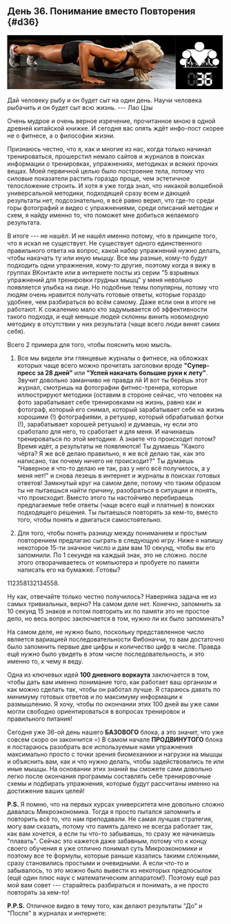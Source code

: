 ## День 36. Понимание вместо Повторения {#d36}

![](src/img/36.jpg)

Дай человеку рыбу и он будет сыт на один день. 
Научи человека рыбачить и он будет сыт всю жизнь. --- Лао Цзы

Очень мудрое и очень верное изречение, прочитанное мною в одной древней китайской книжке. И сегодня вас опять ждёт инфо-пост скорее не о фитнесе, а о философии жизни. 

Признаюсь честно, что я, как и многие из нас, когда только начинал тренироваться, прошерстил немало сайтов и журналов в поисках информации о тренировках, упражнениях, методиках и всяких прочих вещах. Моей первичной целью было построение тела, потому что силовые показатели растить гораздо проще, чем эстетичное телосложение строить. И хотя я уже тогда знал, что никакой волшебной универсальной методики, подходящей сразу всем и дающей результаты нет, подсознательно, я всё равно верил, что где-то среди горы фотографий и видео с упражнениями, среди описаний методик и схем, я найду именно то, что поможет мне добиться желаемого результата. 

В итоге --- не нашёл. И не нашёл именно потому, что в принципе того, что я искал не существует. Не существует одного единственного правильного ответа на вопрос, какой набор упражнений нужно делать, чтобы накачать ту или иную мышцу. Все мы разные, кому-то будут подходить одни упражнения, кому-то другие, поэтому когда я вижу в группах ВКонтакте или в интернете посты из серии "5 взрывных упражнений для тренировки грудных мышц" у меня невольно появляется улыбка на лице. Но подобные темы популярны, потому что людям очень нравится получать готовые ответы, которые гораздо удобнее, чем разбираться во всём самому. Даже если они в итоге не работают. К сожалению мало кто задумывается об эффективности такого подхода, и ещё меньше людей склонны винить новомодную методику в отсутствии у них результата (чаще всего люди винят самих себя). 

Всего 2 примера для того, чтобы пояснить мою мысль. 

1. Все мы видели эти глянцевые журналы о фитнесе, на обложках которых чаще всего можно прочитать заголовки вроде **"Супер-пресс за 28 дней"** или **"Успей накачать большие руки к лету"**. Звучит довольно заманчиво не правда лй И вот ты берёшь этот журнал, смотришь на фотографии фитнес-тренера, которые иллюстрируют методики (оставим в стороне сейчас, что человек на фото зарабатывает себе тренировками на жизнь, равно как и фотограф, который его снимал, который зарабатывает себе на жизнь хорошими (!) фотографиями, а ретушер, который обрабатывал фотки (!), зарабатывает хорошей ретушью) и думаешь, ну если это сработало для него, то сработает и для меня. И начинаешь тренироваться по этой методике. А знаете что происходит потом? Время идёт, а результаты не появляются! Ты думаешь "Какого чёрта? Я же всё делаю правильно, я же всё делаю так, как это написано, так почему ничего не происходит?" Ты думаешь "Наверное я что-то делаю не так, раз у него всё получилось, а у меня нет!" и снова лезешь в интернет и журналы в поисках готовых ответов! Замкнутый круг на самом деле, потому что таким образом ты не пытаешься найти причину, разобраться в ситуации и понять, что происходит. Вместо этого ты настойчиво перебираешь предлагаемые тебе ответы (чаще всего ещё и платные) в поисках подходящего решения. Ты пытаешься повторять за кем-то, вместо того, чтобы понять и двигаться самостоятельно. 

2. Для того, чтобы понять разницу между пониманием и простым повторением предлагаю сыграть в следующую игру. Ниже я напишу некоторое 15-ти значное число и дам вам 10 секунд, чтобы вы его запомнили. По 1 секунде на каждый знак, это не сложно. после этого отворачиваетесь от компьютера и пробуете по памяти написать его на бумажке. Готовы? 

112358132134558. 

Ну как, отвечайте только честно получилось? Наверняка задача не из самых тривиальных, верно? На самом деле нет. Конечно, запомнить за 10 секунд 15 знаков и потом повторить их по памяти это не простое дело, но весь вопрос заключается в том, нужно ли их было запоминать? 

На самом деле, не нужно было, поскольку представленное число является вариацией последовательности Фибоначчи, то вам достаточно было запомнить первые две цифры и количество цифр в числе. Правда ещё нужно было увидеть в этом числе последовательность, и это именно то, к чему я веду. 

Одна из ключевых идей **100 дневного воркаута** заключается в том, чтобы дать вам именно понимание того, как работает ваш организм и как можно сделать так, чтобы он работал лучше. Я стараюсь давать по минимуму готовых ответов и по максимуму информации к размышлению. Я хочу, чтобы по окончании этих 100 дней вы уже сами могли свободно ориентироваться в вопросах тренировок и правильного питания! 

Сегодня уже 36-ой день нашего **БАЗОВОГО** блока, а это значит, что уже совсем скоро он закончится =) В самом начале **ПРОДВИНУТОГО** блока я постараюсь разобрать все используемые нами упражнения максимально просто с точки зрения биомеханики и нагрузки на мышцы и объяснить вам, как и что нужно делать, чтобы задействовались те или иные мышцы. На основании этих знаний вы сможете сами довольно легко после окончания программы составлять себе тренировочные схемы и подбирать упражнения, которые будут рассчитаны именно на достижение ваших целей! 

**P.S.** Я помню, что на первых курсах университета мне довольно сложно давалась Микроэкономика. Тогда я просто пытался запомнить и повторить всё то, что нам преподавали. Не самая лучшая стратегия, могу вам сказать, потому что память далеко не всегда работает так, как вам хочется, а если ты что-то забываешь, то сразу же начинаешь "плавать". Сейчас это кажется даже забавным, потому что к концу своего обучения я уже отлично понимал суть Микроэкономики и поэтому все те формулы, которые раньше казались такими сложными, сразу становились простыми и очевидными. А если что-то и забывалось, то это можно было вывести из некоторых предпосылок (ещё один плюс наук с математическим аппаратом!). Поэтому ещё раз мой вам совет --- старайтесь разбираться и понимать, а не просто повторять за кем-то! 

**P.P.S.** Отличное видео в тему того, как делают результаты "До" и "После" в журналах и интернете: 

